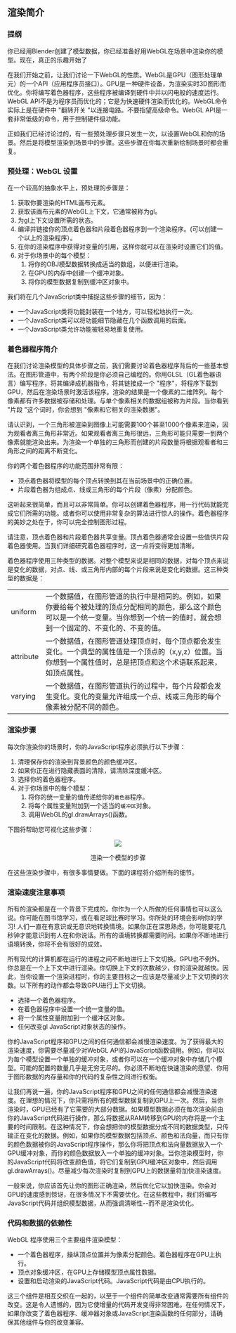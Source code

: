 ## 渲染简介

### 提纲

你已经用Blender创建了模型数据，你已经准备好用WebGL在场景中渲染你的模型。现在，真正的乐趣开始了

在我们开始之前，让我们讨论一下WebGL的性质。WebGL是GPU（图形处理单元）的一个API（应用程序员接口）。GPU是一种硬件设备，为渲染实时3D图形而优化。你将编写着色器程序，这些程序被编译到硬件中并以闪电般的速度运行。WebGL API不是为程序员而优化的；它是为快速硬件渲染而优化的。WebGL命令实际上是在硬件中 "翻转开关 "以连接电路。不要指望高级命令。WebGL API是一套非常低级的命令，用于控制硬件级功能。

正如我们已经讨论过的，有一些预处理步骤只发生一次，以设置WebGL和你的场景。然后是将模型渲染到场景中的步骤。这些步骤在你每次重新绘制场景时都会重复。

### 预处理：WebGL 设置

在一个较高的抽象水平上，预处理的步骤是：

1. 获取你要渲染的HTML画布元素。
2. 获取该画布元素的WebGL上下文，它通常被称为gl。
3. 为gl上下文设置所需的状态。
4. 编译并链接你的顶点着色器和片段着色器程序到一个渲染程序。(可以创建一个以上的渲染程序）。
5. 在你的渲染程序中获得对变量的引用，这样你就可以在渲染时设置它们的值。
6. 对于你场景中的每个模型：
    1. 将你的OBJ模型数据转换成适当的数组，以便进行渲染。
    2. 在GPU的内存中创建一个缓冲对象。
    3. 将你的模型数据复制到缓冲区对象中。

我们将在几个JavaScript类中捕捉这些步骤的细节，因为：
- 一个JavaScript类将功能封装在一个地方，可以轻松地执行一次。
- 一个JavaScript类可以将功能细节隐藏在几个函数调用的后面。
- 一个JavaScript类允许功能被轻易地重复使用。

### 着色器程序简介

在我们讨论渲染模型的具体步骤之前，我们需要讨论着色器程序背后的一些基本想法。在图形管道中，有两个阶段是你必须自己编程的。你用GLSL（GL着色器语言）编写程序，将其编译成机器指令，将其链接成一个 "程序"，将程序下载到GPU，然后在渲染场景时激活该程序。渲染的结果是一个像素的二维阵列。每个像素都有许多数据被存储和处理。与单个像素相关的数据组被称为片段。当你看到 "片段 "这个词时，你会想到 "像素和它相关的渲染数据"。

请认识到，一个三角形被渲染到图像上可能需要100个甚至1000个像素来渲染，因为观看者离三角形非常近。如果观看者离三角形很远，三角形可能只需要一到两个像素就能渲染出来。为渲染一个单独的三角形而创建的片段数量将根据观看者和三角形之间的距离不断变化。

你的两个着色器程序的功能范围非常有限：
- 顶点着色器将模型的每个顶点转换到其在当前场景中的正确位置。
- 片段着色器为组成点、线或三角形的每个片段（像素）分配颜色。

这听起来很简单，而且可以非常简单。你可以创建着色器程序，用一行代码就能完成它们所需的功能。或者你可以使用非常复杂的算法进行惊人的操作。着色器程序的美妙之处在于，你可以完全控制图形过程。

请注意，顶点着色器和片段着色器共享变量。顶点着色器通常会设置一些值供片段着色器使用。当我们详细研究着色器程序时，这一点将变得更加清晰。

着色器程序使用三种类型的数据。对整个模型来说是相同的数据，对每个顶点来说是变化的数据，对点、线、或三角形内部的每个片段来说是变化的数据。这三种类型的数据是：

|||
|--|--|
| uniform | 一个数据值，在图形管道的执行中是相同的。例如，如果你要给每个被处理的顶点分配相同的颜色，那么这个颜色可以是一个统一变量。当你想到一个统一的值时，就会想到一个固定的、不变化的、不变的值。 |
| attribute | 一个数据值，在图形管道处理顶点时，每个顶点都会发生变化。一个典型的属性值是一个顶点的（x,y,z）位置。当你想到一个属性值时，总是把顶点和这个术语联系起来，如顶点属性。 |
| varying | 一个数据值，在图形管道执行的过程中，每个片段都会发生变化。变化的变量允许组成一个点、线或三角形的每个像素被分配不同的颜色。 |

### 渲染步骤

每次你渲染你的场景时，你的JavaScript程序必须执行以下步骤：

1. 清理保存你的渲染到背景颜色的颜色缓冲区。
2. 如果你正在进行隐藏表面的清除，请清除深度缓冲区。
3. 选择你的着色器程序。
4. 对于你场景中的每个模型：
    1. 将你的统一变量的值传递给你的`着色器`程序。
    2. 将每个属性变量附加到一个适当的`缓冲区`对象。
    3. 调用WebGL的gl.drawArrays()函数。

下图将帮助您可视化这些步骤：
<center>
<img src='/5/rendering_steps.png' />
<p>渲染一个模型的步骤</p>
</center>

在这些渲染步骤中，有很多事情要做。下面的课程将介绍所有的细节。

### 渲染速度注意事项

所有的渲染都是在一个背景下完成的。你作为一个人所做的任何事情也可以这么说。你可能在图书馆学习，或在看足球比赛时学习。你所处的环境会影响你的学习! 人们一直在有意识或无意识地转换情境。如果你正在深思熟虑，你可能要花几秒钟才能意识到有人在和你说话。所有的语境转换都需要时间。如果你不断地进行语境转换，你将不会有很好的成效。

所有现代的计算机都在运行的进程之间不断地进行上下文切换。GPU也不例外。你总是在一个上下文中进行渲染。你切换上下文的次数越少，你的渲染就越快。因此，当你设置一个渲染进程时，你的主要目标之一应该是尽量减少上下文切换的次数。以下所有的动作都会导致GPU进行上下文切换。

- 选择一个着色器程序。
- 在着色器程序中设置一个统一变量的值。
- 将一个属性变量附加到一个缓冲区对象。
- 任何改变gl JavaScript对象状态的操作。

你的JavaScript程序和GPU之间的任何通信都会减慢渲染速度。为了获得最大的渲染速度，你需要尽量减少对WebGL API的JavaScript函数调用。例如，你可以为每个模型设置一个单独的缓冲对象，或者你可以在一个缓冲对象中存储几个模型。可能的配置的数量几乎是无穷无尽的。你必须不断地在快速渲染的愿望、你用于图形数据的内存量和你的代码的复杂性之间进行权衡。

让我们再说一遍，你的JavaScript程序和GPU之间的任何通信都会减慢渲染速度。在理想的情况下，你只需将所有的模型数据复制到GPU上一次。然后，当你渲染时，GPU已经有了它需要的大部分数据。如果模型数据必须在每次渲染前由你的JavaScript代码进行操作，那么将数据从RAM转移到GPU的内存将是一个主要的时间限制。在这种情况下，你会想把你的模型数据分成不同的数据类型，只传输正在变化的数据。例如，如果你的模型数据包括顶点、颜色和法向量，而只有你的颜色数据被你的JavaScript程序操作，那么你将把顶点和法向量数据放入一个GPU缓冲对象，而你的颜色数据放入一个单独的缓冲对象。当你渲染模型时，你的JavaScript代码将改变颜色值，将它们复制到GPU缓冲区对象中，然后调用gl.drawArrays()。尽量减少每次渲染时复制到GPU上的数据量将加快渲染速度。

一般来说，你应该首先让你的图形正确渲染，然后优化它以加快渲染。你会对GPU的速度感到惊讶，在很多情况下不需要优化。在这些教程中，我们将编写JavaScript代码并组织模型数据，从而强调清晰性--而不是渲染优化。

### 代码和数据的依赖性

WebGL 程序使用三个主要组件渲染模型：

- 一个着色器程序，操纵顶点位置并为像素分配颜色。着色器程序在GPU上执行。
- 顶点对象缓冲区，在GPU上存储模型顶点属性数据。
- 设置和启动渲染的JavaScript代码。JavaScript代码是由CPU执行的。

这三个组件是相互交织在一起的，以至于一个组件的简单改变通常需要所有组件的改变。这是令人遗憾的，因为它使增量的代码开发变得非常困难。在任何情况下，如果你改变了着色器程序、缓冲器对象或JavaScript渲染函数的任何部分，请确保其他组件与你的改变兼容。